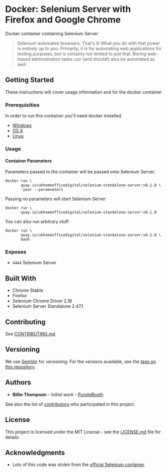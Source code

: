 # Docker: Selenium Server with Firefox and Google Chrome

Docker container containing Selenium Server

> Selenium automates browsers. That's it! What you do with that power is entirely up to you. 
> Primarily, it is for automating web applications for testing purposes, but is certainly not 
> limited to just that. Boring web-based administration tasks can (and should!) also be automated as
> well.

## Getting Started

These instructions will cover usage information and for the docker container 

### Prerequisities


In order to run this container you'll need docker installed.

* [Windows](https://docs.docker.com/windows/started)
* [OS X](https://docs.docker.com/mac/started/)
* [Linux](https://docs.docker.com/linux/started/)

### Usage

#### Container Parameters

Parameters passed to the container will be passed onto Selenium Server.

```shell
docker run \
       quay.io/ukhomeofficedigital/selenium-standalone-server:v0.1.0 \
       -your --param=eters
```

Passing no parameters will start Selenium Server

```shell
docker run \
       quay.io/ukhomeofficedigital/selenium-standalone-server:v0.1.0
```

You can also run arbitrary stuff

```shell
docker run \
       quay.io/ukhomeofficedigital/selenium-standalone-server:v0.1.0 \
       bash
```

### Exposes

* `4444` Selenium Server 

## Built With

* Chrome Stable
* Firefox
* Selenium Chrome Driver 2.18
* Selenium Server Standalone 2.47.1

## Contributing

See [CONTRIBUTING.md](CONTRIBUTING.md)

## Versioning

We use [SemVer](http://semver.org/) for versioning. For the versions available, see the 
[tags on this repository][tags]. 

[tags]: https://github.com/UKHomeOffice/docker-selenium-standalone-server/tags

## Authors

* **Billie Thompson** - *Initial work* - [PurpleBooth](https://github.com/PurpleBooth)

See also the list of [contributors][contrib] who participated in this project.

[contrib]: https://github.com/UKHomeOffice/docker-selenium-standalone-server/contributors

## License

This project is licensed under the MIT License - see the [LICENSE.md](LICENSE.md) file for details

## Acknowledgments

* Lots of this code was stolen from the 
  [official Selenium container](https://github.com/SeleniumHQ/docker-selenium).
